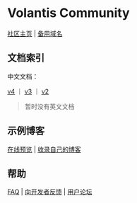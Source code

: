 # Volantis Community

[社区主页](https://volantis.js.org) | [备用域名](https://volantis.vercel.app)

## 文档索引

中文文档：

[v4](https://volantis.js.org/getting-started/) ｜ [v3](https://volantis.js.org/v3/getting-started/) ｜ [v2](https://volantis.js.org/v2/getting-started/)

> 暂时没有英文文档

## 示例博客

[在线预览](https://volantis.js.org/examples/) | [收录自己的博客](https://github.com/volantis-x/examples/issues/)

## 帮助

[FAQ](https://volantis.js.org/faqs/) | [向开发者反馈](https://github.com/volantis-x/hexo-theme-volantis/issues/) | [用户论坛](https://github.com/volantis-x/hexo-theme-volantis/discussions/)
